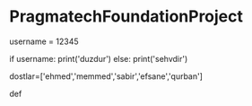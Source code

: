 # PragmatechFoundationProject
username = 12345

if username:
    print('duzdur')
else:
    print('sehvdir')

dostlar=['ehmed','memmed','sabir','efsane','qurban']

def 
